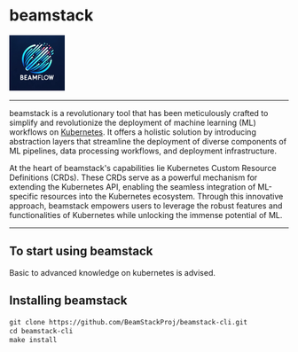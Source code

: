 # beamstack

<img src="https://github.com/BeamStackProj/beamstack-cli/blob/main/logo/logo.png" width="100">

----

beamstack is a revolutionary tool that has been meticulously crafted to simplify and revolutionize 
the deployment of machine learning (ML) workflows on [Kubernetes](https://kubernetes.io/docs/concepts/overview/). It offers a holistic solution by 
introducing abstraction layers that streamline the deployment of diverse components 
of ML pipelines, data processing workflows, and deployment infrastructure.


At the heart of beamstack's capabilities lie Kubernetes Custom Resource Definitions (CRDs). These CRDs 
serve as a powerful mechanism for extending the Kubernetes API, enabling the seamless integration 
of ML-specific resources into the Kubernetes ecosystem. Through this innovative approach, 
beamstack empowers users to leverage the robust features and functionalities of 
Kubernetes while unlocking the immense potential of ML.

----

## To start using beamstack

Basic to advanced knowledge on kubernetes is advised. 

## Installing beamstack

```
git clone https://github.com/BeamStackProj/beamstack-cli.git
cd beamstack-cli
make install
```
